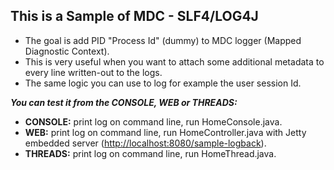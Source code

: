 **This is a Sample of MDC - SLF4/LOG4J**
--
* The goal is add PID "Process Id" (dummy) to MDC logger (Mapped Diagnostic Context).
* This is very useful when you want to attach some additional metadata to every line written-out to the logs.
* The same logic you can use to log for example the user session Id.

**_You can test it from the CONSOLE, WEB or THREADS:_**

* **CONSOLE:** print log on command line, run HomeConsole.java.
* **WEB:** print log on command line, run HomeController.java with Jetty embedded server ([http://localhost:8080/sample-logback](http://localhost:8080/sample-logback)).
* **THREADS:** print log on command line, run HomeThread.java.
